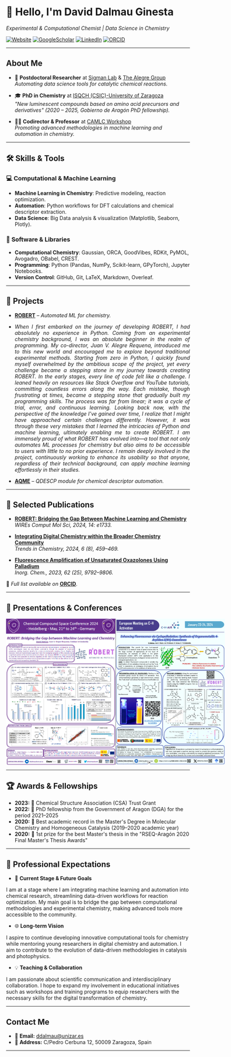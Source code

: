 # 👋 Hello, I'm David Dalmau Ginesta

*Experimental & Computational Chemist | Data Science in Chemistry*

[![Website](https://img.shields.io/badge/Website-thealegregroup.com-blue)](http://www.thealegregroup.com)
[![GoogleScholar](https://img.shields.io/badge/GoogleScholar-DavidDalmauGinesta-blue)](https://scholar.google.com/citations?user=3hcCobcAAAAJ)
[![LinkedIn](https://img.shields.io/badge/LinkedIn-DavidDalmauGinesta-blue)](https://www.linkedin.com/in/david-dalmau-ginesta-003258105/)
[![ORCID](https://img.shields.io/badge/ORCID-0000--0002--2506--6546-green)](https://orcid.org/0000-0002-2506-6546)

---

## About Me

- 🧪 **Postdoctoral Researcher** at [Sigman Lab](https://www.sigmanlab.com/) & [The Alegre Group](https://thealegregroup.com/)  
  *Automating data science tools for catalytic chemical reactions.*

- 🎓 **PhD in Chemistry** at [ISQCH (CSIC)-University of Zaragoza](http://www.isqch.unizar-csic.es/)  
  *"New luminescent compounds based on amino acid precursors and derivatives" (2020 – 2025, Gobierno de Aragón PhD fellowship).*

- 👨‍🏫 **Codirector & Professor** at [CAMLC Workshop](https://camlcworkshop.github.io/)  
  *Promoting advanced methodologies in machine learning and automation in chemistry.*

---

## 🛠 Skills & Tools

### 💻 **Computational & Machine Learning**
- **Machine Learning in Chemistry**: Predictive modeling, reaction optimization.
- **Automation**: Python workflows for DFT calculations and chemical descriptor extraction.
- **Data Science**: Big Data analysis & visualization (Matplotlib, Seaborn, Plotly).

### 🔧 **Software & Libraries**
- **Computational Chemistry**: Gaussian, ORCA, GoodVibes, RDKit, PyMOL, Avogadro, OBabel, CREST.
- **Programming**: Python (Pandas, NumPy, Scikit-learn, GPyTorch), Jupyter Notebooks.
- **Version Control**: GitHub, Git, LaTeX, Markdown, Overleaf.

---

## 🚀 Projects

- **[ROBERT](https://robert.readthedocs.io/en/latest/)** – *Automated ML for chemistry.*
- 
  <div align="justify">
     <em>
  When I first embarked on the journey of developing ROBERT, I had absolutely no experience in Python. Coming from an experimental chemistry background, I was an absolute beginner in the realm of programming. My co-director, Juan V. Alegre Requena, introduced me to this new world and encouraged me to explore beyond traditional experimental methods. Starting from zero in Python, I quickly found myself overwhelmed by the ambitious scope of the project, yet every challenge became a stepping stone in my journey towards creating ROBERT. In the early stages, every line of code felt like a challenge. I leaned heavily on resources like Stack Overflow and YouTube tutorials, committing countless errors along the way. Each mistake, though frustrating at times, became a stepping stone that gradually built my programming skills. The process was far from linear; it was a cycle of trial, error, and continuous learning. Looking back now, with the perspective of the knowledge I’ve gained over time, I realize that I might have approached certain challenges differently. However, it was through these very mistakes that I learned the intricacies of Python and machine learning, ultimately enabling me to create ROBERT. I am immensely proud of what ROBERT has evolved into—a tool that not only automates ML processes for chemistry but also aims to be accessible to users with little to no prior experience. I remain deeply involved in the project, continuously working to enhance its usability so that anyone, regardless of their technical background, can apply machine learning effortlessly in their studies.
      </em>
  </div>
  
- **[AQME](https://aqme.readthedocs.io/)** – *QDESCP module for chemical descriptor automation.*

---

## 📜 Selected Publications

- **[ROBERT: Bridging the Gap Between Machine Learning and Chemistry](https://wires.onlinelibrary.wiley.com/doi/full/10.1002/wcms.1733)**  
  *WIREs Comput Mol Sci, 2024, 14: e1733.*

- **[Integrating Digital Chemistry within the Broader Chemistry Community](https://www.cell.com/trends/chemistry/abstract/S2589-5974(24)00117-5)**  
  *Trends in Chemistry, 2024, 6 (8), 459–469.*

- **[Fluorescence Amplification of Unsaturated Oxazolones Using Palladium](https://pubs.acs.org/doi/full/10.1021/acs.inorgchem.3c00601)**  
  *Inorg. Chem., 2023, 62 (25), 9792–9806.*

📖 *Full list available on* **[ORCID](https://orcid.org/0000-0002-2506-6546)**.

---

## 🎤 Presentations & Conferences

   <div style="display: flex; justify-content: space-between;">
     <img src="https://github.com/ddgunizar/Images/blob/main/Screenshot%202025-03-25%20095924.png" alt="Poster 1" width="300"/>
     <img src="https://github.com/ddgunizar/Images/blob/main/Screenshot%202025-03-25%20101639.png" alt="Poster 2" width="300"/>
   </div>

---

## 🏆 Awards & Fellowships

- **2023:** 🥇 Chemical Structure Association (CSA) Trust Grant  
- **2022:** 🏅 PhD fellowship from the Government of Aragon (DGA) for the period 2021–2025  
- **2020:** 🥇 Best academic record in the Master's Degree in Molecular Chemistry and Homogeneous Catalysis (2019–2020 academic year)  
- **2020:** 🏅 1st prize for the best Master's thesis in the "RSEQ-Aragón 2020 Final Master's Thesis Awards"

---

## 🎯 Professional Expectations

- 🚀 **Current Stage & Future Goals**

I am at a stage where I am integrating machine learning and automation into chemical research, streamlining data-driven workflows for reaction optimization. My main goal is to bridge the gap between computational methodologies and experimental chemistry, making advanced tools more accessible to the community.

- 🌐 **Long-term Vision**

I aspire to continue developing innovative computational tools for chemistry while mentoring young researchers in digital chemistry and automation. I aim to contribute to the evolution of data-driven methodologies in catalysis and photophysics.

- 💡 **Teaching & Collaboration**

I am passionate about scientific communication and interdisciplinary collaboration. I hope to expand my involvement in educational initiatives such as workshops and training programs to equip researchers with the necessary skills for the digital transformation of chemistry.

---

## Contact Me

- 📧 **Email:** [ddalmau@unizar.es](mailto:ddalmau@unizar.es)  
- 📍 **Address:** C/Pedro Cerbuna 12, 50009 Zaragoza, Spain

---

